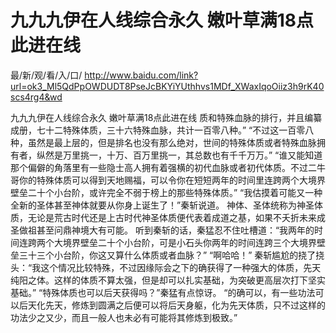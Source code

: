 # 九九九伊在人线综合永久 嫩叶草满18点此进在线

最/新/观/看/入/口/ http://www.baidu.com/link?url=ok3_Ml5QdPpOWDUDT8PseJcBKYiYUthhvs1MDf_XWaxIqoOiiz3h9rK40scs4rg4&wd


九九九伊在人线综合永久 嫩叶草满18点此进在线
 质和特殊血脉的排行，并且编纂成册，七十二特殊体质，三十六特殊血脉，共计一百零八种。”
    “不过这一百零八种，虽然是最上层的，但是排名也没有那么绝对，世间的特殊体质或者特殊血脉拥有者，纵然是万里挑一，十万、百万里挑一，其总数也有千千万万。”
    “谁又能知道那个偏僻的角落里有一些隐士高人拥有着强横的初代血脉或者初代体质。不过二牛哥你的特殊体质可以得到天地赐福，可以令你在短短两年的时间里连跨两个大境界壁垒二十个小台阶，或许完全不弱于榜上的那些特殊体质。”
    “我估摸着可能又一种全新的圣体甚至神体就要从你身上诞生了！”秦斩说道。
    神体、圣体统称为神圣体质，无论是荒古时代还是上古时代神圣体质便代表着成道之基，如果不夭折未来成圣做祖甚至问鼎神境大有可能。
    听到秦斩的话，秦猛忍不住吐槽道：“我两年的时间连跨两个大境界壁垒二十个小台阶，可是小石头你两年的时间连跨三个大境界壁垒三十三个小台阶，你这又算什么体质或者血脉？”
    “啊哈哈！”
    秦斩尴尬的挠了挠头：“我这个情况比较特殊，不过因缘际会之下的确获得了一种强大的体质，先天纯阳之体。这样的体质不算太强，但是却可以扎实基础，为突破更高层次打下坚实基础。”
    “特殊体质也可以后天获得吗？”秦猛有点惊讶。
    “的确可以，有一些功法可以后天化先天，修炼到圆满之后便可以将后天身躯，化为先天体质，只不过这样的功法少之又少，而且一般人也未必有可能将其修炼到极致。”
